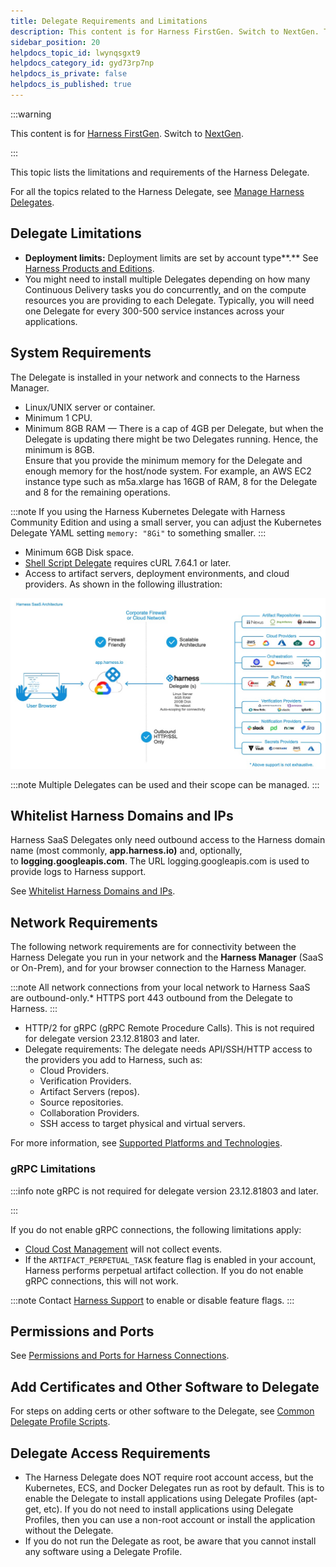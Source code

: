 ```yaml
---
title: Delegate Requirements and Limitations
description: This content is for Harness FirstGen. Switch to NextGen. This topic lists the limitations and requirements of the Harness Delegate. For all the topics related to the Harness Delegate, see Manage Harn…
sidebar_position: 20
helpdocs_topic_id: lwynqsgxt9
helpdocs_category_id: gyd73rp7np
helpdocs_is_private: false
helpdocs_is_published: true
---
```


:::warning

This content is for [Harness FirstGen](/docs/continuous-delivery/get-started/upgrading/upgrade-nextgen-cd.md). Switch to [NextGen](/docs/platform/delegates/delegate-concepts/delegate-requirements.md).

:::

This topic lists the limitations and requirements of the Harness Delegate.

For all the topics related to the Harness Delegate, see [Manage Harness Delegates](/docs/category/manage-harness-delegates-firstgen).

## Delegate Limitations

* **Deployment limits:** Deployment limits are set by account type**.** See [Harness Products and Editions](../../../starthere-firstgen/harness-editions.md).
* You might need to install multiple Delegates depending on how many Continuous Delivery tasks you do concurrently, and on the compute resources you are providing to each Delegate. Typically, you will need one Delegate for every 300-500 service instances across your applications.

## System Requirements

The Delegate is installed in your network and connects to the Harness Manager.

* Linux/UNIX server or container.
* ​Minimum 1 CPU.
* Minimum 8GB RAM — There is a cap of 4GB per Delegate, but when the Delegate is updating there might be two Delegates running. Hence, the minimum is 8GB.  
Ensure that you provide the minimum memory for the Delegate and enough memory for the host/node system. For example, an AWS EC2 instance type such as m5a.xlarge has 16GB of RAM, 8 for the Delegate and 8 for the remaining operations.

:::note
If you using the Harness Kubernetes Delegate with Harness Community Edition and using a small server, you can adjust the Kubernetes Delegate YAML setting `memory: "8Gi"` to something smaller.
:::

* Minimum 6GB Disk space.
* [Shell Script Delegate](install-shellscript-delegate.md) requires cURL 7.64.1 or later.
* Access to artifact servers, deployment environments, and cloud providers. As shown in the following illustration:

![](./static/delegate-requirements-and-limitations-34.png)

:::note
Multiple Delegates can be used and their scope can be managed.
:::

## Whitelist Harness Domains and IPs

Harness SaaS Delegates only need outbound access to the Harness domain name (most commonly, **app.harness.io)** and, optionally, to **logging.googleapis.com**. The URL logging.googleapis.com is used to provide logs to Harness support.

See [Whitelist Harness Domains and IPs](../../techref-category/account-ref/delegate-ref/whitelist-harness-domains-and-ips.md).

## Network Requirements

The following network requirements are for connectivity between the Harness Delegate you run in your network and the **Harness Manager** (SaaS or On-Prem), and for your browser connection to the Harness Manager.

:::note
All network connections from your local network to Harness SaaS are outbound-only.* HTTPS port 443 outbound from the Delegate to Harness.
:::

- HTTP/2 for gRPC (gRPC Remote Procedure Calls). This is not required for delegate version 23.12.81803 and later.
- Delegate requirements: The delegate needs API/SSH/HTTP access to the providers you add to Harness, such as:
	+ Cloud Providers.
	+ Verification Providers.
	+ Artifact Servers (repos).
	+ Source repositories.
	+ Collaboration Providers.
	+ SSH access to target physical and virtual servers.

For more information, see [Supported Platforms and Technologies](../../../starthere-firstgen/supported-platforms.md).

### gRPC Limitations

:::info note
gRPC is not required for delegate version 23.12.81803 and later.

:::

If you do not enable gRPC connections, the following limitations apply:

* [Cloud Cost Management](../../../../cloud-cost-management/get-started/overview.md) will not collect events.
* If the `ARTIFACT_PERPETUAL_TASK` feature flag is enabled in your account, Harness performs perpetual artifact collection. If you do not enable gRPC connections, this will not work.

:::note
Contact [Harness Support](mailto:support@harness.io) to enable or disable feature flags.
:::

## Permissions and Ports

See [Permissions and Ports for Harness Connections](../../techref-category/account-ref/delegate-ref/connectivity-and-permissions-requirements.md).

## Add Certificates and Other Software to Delegate

For steps on adding certs or other software to the Delegate, see [Common Delegate Profile Scripts](../../techref-category/account-ref/delegate-ref/common-delegate-profile-scripts.md).

## Delegate Access Requirements

* The Harness Delegate does NOT require root account access, but the Kubernetes, ECS, and Docker Delegates run as root by default. This is to enable the Delegate to install applications using Delegate Profiles (apt-get, etc). If you do not need to install applications using Delegate Profiles, then you can use a non-root account or install the application without the Delegate.
* If you do not run the Delegate as root, be aware that you cannot install any software using a Delegate Profile.

